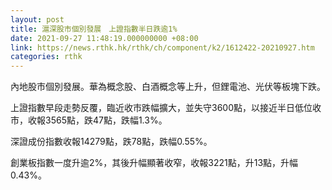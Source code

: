 ```yaml
---
layout: post
title: 滬深股市個別發展　上證指數半日跌逾1%
date: 2021-09-27 11:48:19.000000000 +08:00
link: https://news.rthk.hk/rthk/ch/component/k2/1612422-20210927.htm
categories: rthk
---
```


內地股市個別發展。華為概念股、白酒概念等上升，但鋰電池、光伏等板塊下跌。

上證指數早段走勢反覆，臨近收市跌幅擴大，並失守3600點，以接近半日低位收市，收報3565點，跌47點，跌幅1.3%。

深證成份指數收報14279點，跌78點，跌幅0.55%。

創業板指數一度升逾2%，其後升幅顯著收窄，收報3221點，升13點，升幅0.43%。
